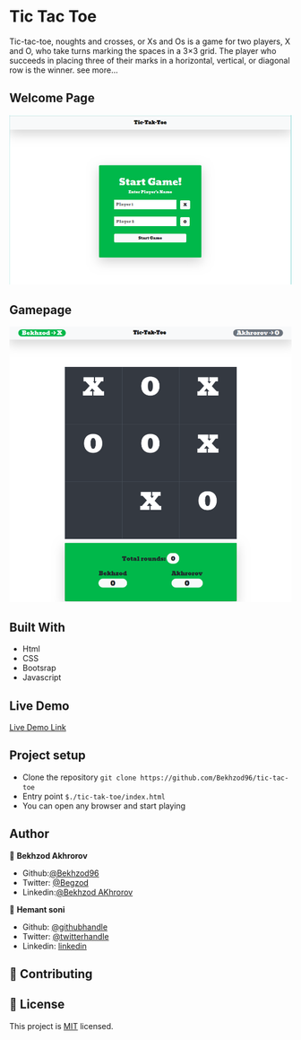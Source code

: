 # Tic Tac Toe

Tic-tac-toe, noughts and crosses, or Xs and Os is a game for two players, X and O, who take turns marking the spaces in a 3×3 grid. The player who succeeds in placing three of their marks in a horizontal, vertical, or diagonal row is the winner. <a hreh='https://en.wikipedia.org/wiki/Tic-tac-toe'>see more...</a>

## Welcome Page

![image](./static/start.png)

## Gamepage

![image](./static/gameBoard.png)

## Built With

- Html
- CSS
- Bootsrap
- Javascript

## Live Demo

[Live Demo Link](https://bekhzod96.github.io/tic-tac-toe/)

## Project setup

- Clone the repository `git clone https://github.com/Bekhzod96/tic-tac-toe`
- Entry point `$./tic-tak-toe/index.html`
- You can open any browser and start playing

## Author

👤 **Bekhzod Akhrorov**

- Github:[@Bekhzod96](https://github.com/Bekhzod96)
- Twitter: [@Begzod](https://twitter.com/25d47e8987f740b)
- Linkedin:[@Bekhzod AKhrorov](https://www.linkedin.com/in/bekhzod-akhrorov/)

👤 **Hemant soni**

- Github: [@githubhandle](https://github.com/hemant-soni-vst-au4)
- Twitter: [@twitterhandle](https://twitter.com/abdelperez11)
- Linkedin: [linkedin](https://www.linkedin.com/in/hemant-soni-97427b193/)

## 🤝 Contributing

## 📝 License

This project is [MIT](https://opensource.org/licenses/MIT) licensed.
